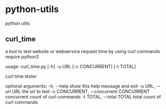 # python-utils
python utils

## curl_time

a tool to test website or webservice request time by using curl commands
require python3

usage: curl_time.py [-h] -u URL [-c CONCURRENT] [-t TOTAL]

curl time tester

optional arguments:
  -h, --help            show this help message and exit
  -u URL, --url URL     the url to test
  -c CONCURRENT, --concurrent CONCURRENT
                        concurrent count of curl commands
  -t TOTAL, --total TOTAL
                        total count of curl commands
                        
